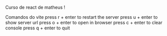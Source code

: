 Curso de react de matheus !

Comandos do vite 
press r + enter to restart the server press u + enter to show server url
press o + enter to open in browser
press c + enter to clear console
press q + enter to quit